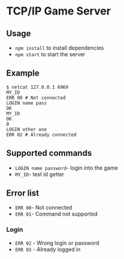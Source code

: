 # TCP/IP Game Server

## Usage
- `npm install` to install dependencies
- `npm start` to start the server

## Example
``` shell
$ netcat 127.0.0.1 6969
MY_ID
ERR 00 # Not connected
LOGIN name pass
OK
MY_ID
OK
0
LOGIN other one
ERR 02 # Already connected
```

## Supported commands
- `LOGIN name password`- login into the game 
- `MY_ID`- test id getter

## Error list
- `ERR 00`- Not connected
- `ERR 01`- Command not supported

### Login
- `ERR 02` - Wrong login or password
- `ERR 03` - Already logged in

